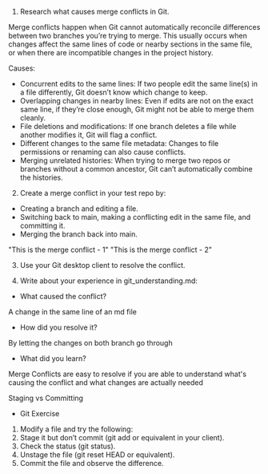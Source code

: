 1. Research what causes merge conflicts in Git.

Merge conflicts happen when Git cannot automatically reconcile differences between two branches you’re trying to merge. This usually occurs when changes affect the same lines of code or nearby sections in the same file, or when there are incompatible changes in the project history.

Causes:
- Concurrent edits to the same lines: If two people edit the same line(s) in a file differently, Git doesn’t know which change to keep.
- Overlapping changes in nearby lines: Even if edits are not on the exact same line, if they’re close enough, Git might not be able to merge them cleanly.
- File deletions and modifications: If one branch deletes a file while another modifies it, Git will flag a conflict.
- Different changes to the same file metadata: Changes to file permissions or renaming can also cause conflicts.
- Merging unrelated histories: When trying to merge two repos or branches without a common ancestor, Git can’t automatically combine the histories.

2. Create a merge conflict in your test repo by:
- Creating a branch and editing a file.
- Switching back to main, making a conflicting edit in the same file, and committing it.
- Merging the branch back into main.


"This is the merge conflict - 1"
"This is the merge conflict - 2"



3. Use your Git desktop client to resolve the conflict.

4. Write about your experience in git_understanding.md:
- What caused the conflict?

A change in the same line of an md file

- How did you resolve it?

By letting the changes on both branch go through

- What did you learn?

Merge Conflicts are easy to resolve if you are able to understand what's causing the conflict and what changes are actually needed








Staging vs Committing

- Git Exercise
1. Modify a file and try the following:
2. Stage it but don’t commit (git add <file> or equivalent in your client).
3. Check the status (git status).
4. Unstage the file (git reset HEAD <file> or equivalent).
5. Commit the file and observe the difference.
